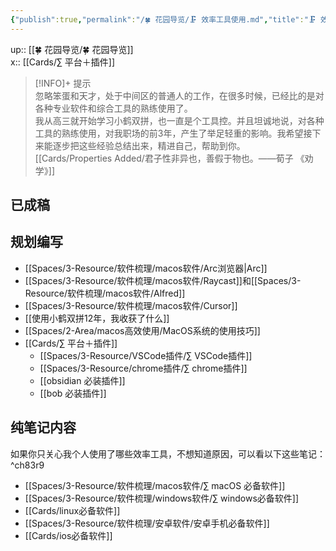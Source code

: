 ```yaml
---
{"publish":true,"permalink":"/🍀 花园导览/🗜 效率工具使用.md","title":"🗜 效率工具使用","created":"2022-07-06","modified":"2025-07-08","published":"2025-07-08T23:20:51.233+08:00","cssclasses":""}
---
```



up:: [[🍀 花园导览/🍀 花园导览]]  
x:: [[Cards/∑ 平台＋插件]]

>[!INFO]+ 提示  
> 忽略笨蛋和天才，处于中间区的普通人的工作，在很多时候，已经比的是对各种专业软件和综合工具的熟练使用了。  
> 我从高三就开始学习小鹤双拼，也一直是个工具控。并且坦诚地说，对各种工具的熟练使用，对我职场的前3年，产生了举足轻重的影响。我希望接下来能逐步把这些经验总结出来，精进自己，帮助到你。  
> [[Cards/Properties Added/君子性非异也，善假于物也。——荀子 《劝学》]]

## 已成稿

## 规划编写

- [[Spaces/3-Resource/软件梳理/macos软件/Arc浏览器\|Arc]]
- [[Spaces/3-Resource/软件梳理/macos软件/Raycast]]和[[Spaces/3-Resource/软件梳理/macos软件/Alfred]]
- [[Spaces/3-Resource/软件梳理/macos软件/Cursor]]
- [[使用小鹤双拼12年，我收获了什么]]
- [[Spaces/2-Area/macos高效使用/MacOS系统的使用技巧]]
- [[Cards/∑ 平台＋插件]]
	- [[Spaces/3-Resource/VSCode插件/∑ VSCode插件]]
	- [[Spaces/3-Resource/chrome插件/∑ chrome插件]]
	- [[obsidian 必装插件]]
	- [[bob 必装插件]]

## 纯笔记内容

如果你只关心我个人使用了哪些效率工具，不想知道原因，可以看以下这些笔记： ^ch83r9

- [[Spaces/3-Resource/软件梳理/macos软件/∑ macOS 必备软件]]
- [[Spaces/3-Resource/软件梳理/windows软件/∑ windows必备软件]]
- [[Cards/linux必备软件]]
- [[Spaces/3-Resource/软件梳理/安卓软件/安卓手机必备软件]]
- [[Cards/ios必备软件]]

